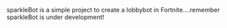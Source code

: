 sparkleBot is a simple project to create a lobbybot in Fortnite....remember sparkleBot is under development!

